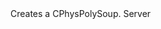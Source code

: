 <function name="PolysoupCreate" parent="physcollide" type="libraryfunc">
	<description>
		Creates a CPhysPolySoup.
	</description>
	<realm>Server</realm>
	<rets>
		<ret name="" type="CPhysPolySoup"></ret>
	</rets>
</function>